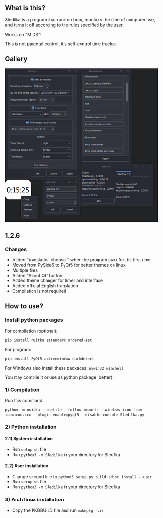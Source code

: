 ## What is this?
Sledilka is a program that runs on boot, monitors the time of computer use, and turns it off according to the rules specified by the user.

Works on "M OS"!

This is not parental control, it's self-control time tracker. 

## Gallery
![Sledilka](/gallery/Interface.png)

## 1.2.6

### Changes
 - Added "translation chooser" when the program start for the first time
 - Moved from PySide6 to PyQt5 for better themes on linux
 - Multiple files
 - Added "About Qt" button
 - Added theme changer for timer and interface
 - Added official English translation
 - Compilation is not required

## How to use?
### Install python packages
For compilation (optional):
```
pip install nuitka zstandard ordered-set
```
For program:
```
pip install PyQt5 activewindow darkdetect
```
For Windows also install these packages: ```pywin32 winshell```

You may compile it or use as python package (better):

### 1) Compilation
Run this command:
```
python -m nuitka --onefile --follow-imports --windows-icon-from-ico=icon.ico --plugin-enable=pyqt5 --disable-console Sledilka.py
```
### 2) Python installation
#### 2.1) System installation
 - Run `setup.sh` file
 - Run `python3 -m Sledilka` in your directory for Sledilka
#### 2.2) User installation
 - Change second line to `python3 setup.py build sdist install --user`
 - Run `setup.sh` file
 - Run `python3 -m Sledilka` in your directory for Sledilka
### 3) Arch linux installation
 - Copy the PKGBUILD file and run `makepkg -sir`

